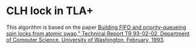 # CLH lock in TLA+

This algorithm is based on the paper [Building FIFO and priority-queueing spin locks from atomic swap,” Technical Report TR 93-02-02, Department of Computer Science, University of Washington, February, 1993][1].

[1]: https://dada.cs.washington.edu/research/tr/1993/02/UW-CSE-93-02-02.pdf